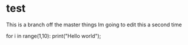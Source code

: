 # test

This is a branch off the master things
Im going to edit this a second time

for i in range(1,10):
  print("Hello world");
